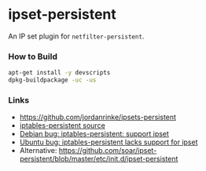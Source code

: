 # ipset-persistent

An IP set plugin for `netfilter-persistent`.

### How to Build

```bash
apt-get install -y devscripts
dpkg-buildpackage -uc -us
```

### Links

- https://github.com/jordanrinke/ipsets-persistent
- [iptables-persistent source](http://anonscm.debian.org/cgit/collab-maint/iptables-persistent.git/tree/)
- [Debian bug: iptables-persistent: support ipset](https://bugs.debian.org/cgi-bin/bugreport.cgi?bug=693177)
- [Ubuntu bug: iptables-persistent lacks support for ipset](https://bugs.launchpad.net/ubuntu/+source/iptables-persistent/+bug/1405670)
- Alternative: https://github.com/soar/ipset-persistent/blob/master/etc/init.d/ipset-persistent
